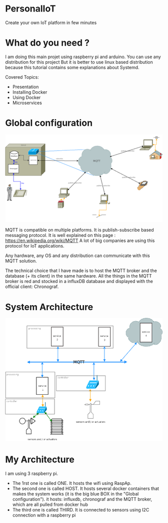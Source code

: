 # PersonalIoT
Create your own IoT platform in few minutes
# What do you need ?
I am doing this main projet using raspberry pi and arduino.
You can use any distribution for this project
But it is better to use linux based distribution because this tutorial contains some explanations about Systemd.

Covered Topics:
- Presentation
- Installing Docker
- Using Docker
- Microservices



# Global configuration
![Configuration](https://github.com/TheOliver/PersonalIoT/blob/master/reseau.png)

MQTT is compatible on multiple platforms. It is publish-subscribe based messaging protocol.
It is well explained on this page : https://en.wikipedia.org/wiki/MQTT
A lot of big companies are using this protocol for IoT applications.

Any hardware, any OS and any distribution can communicate with this MQTT solution.

The technical choice that I have made is to host the MQTT broker and the database (+ its client) in the same hardware.
All the things in the MQTT broker is red and stocked in a influxDB database and displayed with the official client: Chronograf.

# System Architecture
![Architecture](https://github.com/TheOliver/PersonalIoT/blob/master/Architecture.png)

# My Architecture

I am using 3 raspberry pi.
- The 1rst one is called ONE. It hosts the wifi using RaspAp.
- The second one is called HOST. It hosts several docker containers that makes the system works (it is the big blue BOX in the "Global configuration").
it hosts: influxdb, chronograf and the MQTT broker, which are all pulled from docker hub
- The third one is called THIRD. It is connected to sensors using I2C connection with a raspberry pi
